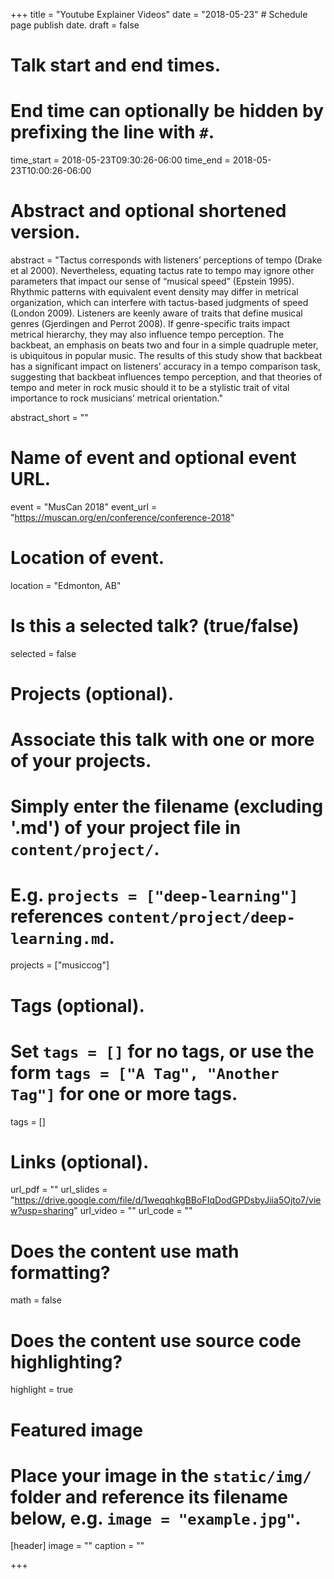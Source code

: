 +++
title = "Youtube Explainer Videos"
date = "2018-05-23"  # Schedule page publish date.
draft = false

# Talk start and end times.
#   End time can optionally be hidden by prefixing the line with `#`.
time_start = 2018-05-23T09:30:26-06:00
time_end = 2018-05-23T10:00:26-06:00

# Abstract and optional shortened version.
abstract = "Tactus corresponds with listeners’ perceptions of tempo (Drake et al 2000). Nevertheless, equating tactus rate to tempo may ignore other parameters that impact our sense of “musical speed” (Epstein 1995). Rhythmic patterns with equivalent event density may differ in metrical organization, which can interfere with tactus-based judgments of speed (London 2009). Listeners are keenly aware of traits that define musical genres (Gjerdingen and Perrot 2008). If genre-specific traits impact metrical hierarchy, they may also influence tempo perception. The backbeat, an emphasis on beats two and four in a simple quadruple meter, is ubiquitous in popular music. The results of this study show that backbeat has a significant impact on listeners’ accuracy in a tempo comparison task, suggesting that backbeat influences tempo perception, and that theories of tempo and meter in rock music should it to be a stylistic trait of vital importance to rock musicians’ metrical orientation."

abstract_short = ""

# Name of event and optional event URL.
event = "MusCan 2018"
event_url = "https://muscan.org/en/conference/conference-2018"

# Location of event.
location = "Edmonton, AB"

# Is this a selected talk? (true/false)
selected = false

# Projects (optional).
#   Associate this talk with one or more of your projects.
#   Simply enter the filename (excluding '.md') of your project file in `content/project/`.
#   E.g. `projects = ["deep-learning"]` references `content/project/deep-learning.md`.
projects = ["musiccog"]

# Tags (optional).
#   Set `tags = []` for no tags, or use the form `tags = ["A Tag", "Another Tag"]` for one or more tags.
tags = []

# Links (optional).
url_pdf = ""
url_slides = "https://drive.google.com/file/d/1weqqhkgBBoFIqDodGPDsbyJiia5Ojto7/view?usp=sharing"
url_video = ""
url_code = ""

# Does the content use math formatting?
math = false

# Does the content use source code highlighting?
highlight = true

# Featured image
# Place your image in the `static/img/` folder and reference its filename below, e.g. `image = "example.jpg"`.
[header]
image = ""
caption = ""

+++
